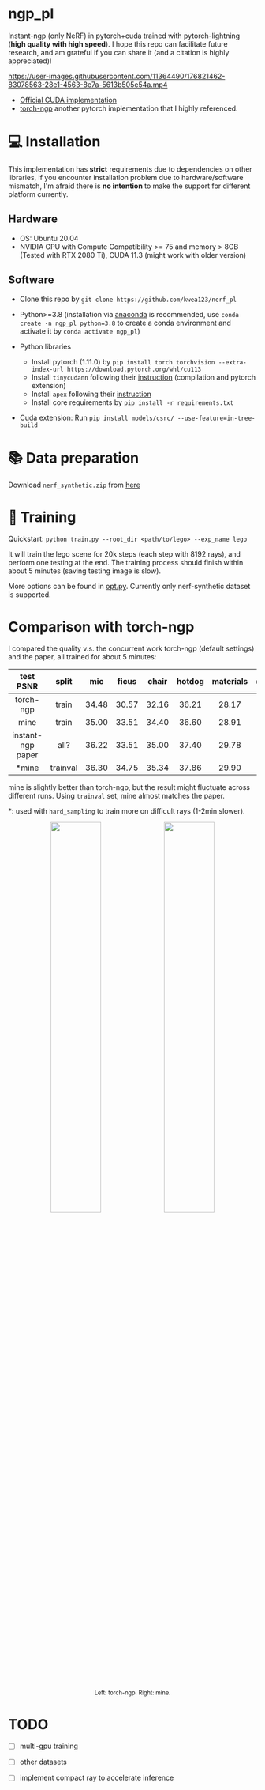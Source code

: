 # ngp_pl
Instant-ngp (only NeRF) in pytorch+cuda trained with pytorch-lightning (**high quality with high speed**). I hope this repo can facilitate future research, and am grateful if you can share it (and a citation is highly appreciated)!

https://user-images.githubusercontent.com/11364490/176821462-83078563-28e1-4563-8e7a-5613b505e54a.mp4

*  [Official CUDA implementation](https://github.com/NVlabs/instant-ngp/tree/master)
*  [torch-ngp](https://github.com/ashawkey/torch-ngp) another pytorch implementation that I highly referenced.

# :computer: Installation

This implementation has **strict** requirements due to dependencies on other libraries, if you encounter installation problem due to hardware/software mismatch, I'm afraid there is **no intention** to make the support for different platform currently.

## Hardware

* OS: Ubuntu 20.04
* NVIDIA GPU with Compute Compatibility >= 75 and memory > 8GB (Tested with RTX 2080 Ti), CUDA 11.3 (might work with older version)

## Software

* Clone this repo by `git clone https://github.com/kwea123/nerf_pl`
* Python>=3.8 (installation via [anaconda](https://www.anaconda.com/distribution/) is recommended, use `conda create -n ngp_pl python=3.8` to create a conda environment and activate it by `conda activate ngp_pl`)
* Python libraries
    * Install pytorch (1.11.0) by `pip install torch torchvision --extra-index-url https://download.pytorch.org/whl/cu113`
    * Install `tinycudann` following their [instruction](https://github.com/NVlabs/tiny-cuda-nn#requirements) (compilation and pytorch extension)
    * Install `apex` following their [instruction](https://github.com/NVIDIA/apex#linux)
    * Install core requirements by `pip install -r requirements.txt`

* Cuda extension: Run `pip install models/csrc/ --use-feature=in-tree-build`

# :books: Data preparation

Download `nerf_synthetic.zip` from [here](https://drive.google.com/drive/folders/128yBriW1IG_3NJ5Rp7APSTZsJqdJdfc1)

# :key: Training

Quickstart: `python train.py --root_dir <path/to/lego> --exp_name lego`

It will train the lego scene for 20k steps (each step with 8192 rays), and perform one testing at the end. The training process should finish within about 5 minutes (saving testing image is slow).

More options can be found in [opt.py](opt.py). Currently only nerf-synthetic dataset is supported.

# Comparison with torch-ngp

I compared the quality v.s. the concurrent work torch-ngp (default settings) and the paper, all trained for about 5 minutes:

| test PSNR | split | mic   | ficus | chair | hotdog | materials | drums | ship  | lego  | AVG   |
| :---:     | :---: | :---: | :---: | :---: | :---:  | :---:     | :---: | :---: | :---: | :---: |
| torch-ngp | train | 34.48 | 30.57 | 32.16 | 36.21 | 28.17 | 24.04 | 31.18 | 34.88 | 31.46 |
| mine | train | 35.00 | 33.51 | 34.40 | 36.60 | 28.91 | 25.37 | 30.27 | 34.64 | 32.34 |
| instant-ngp paper | all? | 36.22 | 33.51 | 35.00 | 37.40 | 29.78 | 26.02 | 31.10 | 36.39 | 33.18 |
| *mine | trainval | 36.30 | 34.75 | 35.34 | 37.86 | 29.90 | 26.37 | 31.16 | 35.86 | **33.44** |

mine is slightly better than torch-ngp, but the result might fluctuate across different runs. Using `trainval` set, mine almost matches the paper.

*: used with `hard_sampling` to train more on difficult rays (1-2min slower).

<p align="center">
  <img src="https://user-images.githubusercontent.com/11364490/176800109-38eb35f3-e145-4a09-8304-1795e3a4e8cd.png", width="45%">
  <img src="https://user-images.githubusercontent.com/11364490/176800106-fead794f-7e70-4459-b99e-82725fe6777e.png", width="45%">
  <br>
  <sup>Left: torch-ngp. Right: mine.</sup>
</p>

# TODO

- [ ] multi-gpu training

- [ ] other datasets

- [ ] implement compact ray to accelerate inference

